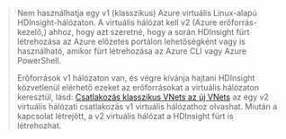 > Nem használhatja egy v1 (klasszikus) Azure virtuális Linux-alapú HDInsight-hálózaton. A virtuális hálózat kell v2 (Azure erőforrás-kezelő,) ahhoz, hogy azt szeretné, hogy a során HDInsight fürt létrehozása az Azure előzetes portálon lehetőségként vagy is használható, amikor fürt létrehozása az Azure CLI vagy Azure PowerShell.
> 
> Erőforrások v1 hálózaton van, és végre kívánja hajtani HDInsight közvetlenül elérhető ezeket az erőforrásokat a virtuális hálózaton keresztül, lásd: [Csatlakozás klasszikus VNets az új VNets](../articles/vpn-gateway/vpn-gateway-connect-different-deployment-models-portal.md) az egy v2 virtuális hálózati csatlakozás v1 virtuális hálózathoz olvashat. Miután a kapcsolat létrejött, a v2 virtuális hálózat a HDInsight fürt is létrehozhat.